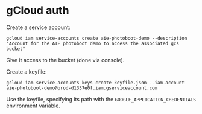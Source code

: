 # gCloud auth

Create a service account:

    gcloud iam service-accounts create aie-photoboot-demo --description "Account for the AIE photoboot demo to access the associated gcs bucket"

Give it access to the bucket (done via console).

Create a keyfile:

    gcloud iam service-accounts keys create keyfile.json --iam-account aie-photoboot-demo@prod-d1337e0f.iam.gserviceaccount.com

Use the keyfile, specifying its path with the `GOOGLE_APPLICATION_CREDENTIALS` environment variable.
